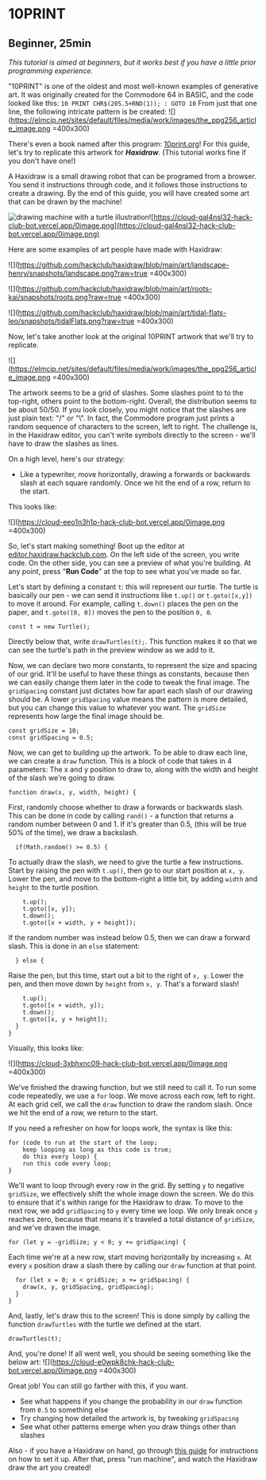 # 10PRINT
## Beginner, 25min

*This tutorial is aimed at beginners, but it works best if you have a little prior programming experience.*

"10PRINT" is one of the oldest and most well-known examples of generative art. It was originally created for the Commodore 64 in BASIC, and the code looked like this:
`10 PRINT CHR$(205.5+RND(1)); : GOTO 10`
From just that one line, the following intricate pattern is be created:
![](https://elmcip.net/sites/default/files/media/work/images/the_ppg256_article_image.png =400x300)

There's even a book named after this program: [10print.org](https://10print.org/)! For this guide, let's try to replicate this artwork for ***Haxidraw***. (This tutorial works fine if you don't have one!)

A Haxidraw is a small drawing robot that can be programed from a browser. You send it instructions through code, and it follows those instructions to create a drawing. By the end of this guide, you will have created some art that can be drawn by the machine!

![drawing machine with a turtle illustration](https://haxidraw.hackclub.com/_next/image?url=%2F_next%2Fstatic%2Fmedia%2Fdrawing-machine.726ff526.png&w=3840&q=75)![https://cloud-gal4nsl32-hack-club-bot.vercel.app/0image.png](https://cloud-gal4nsl32-hack-club-bot.vercel.app/0image.png)

Here are some examples of art people have made with Haxidraw:


![](https://github.com/hackclub/haxidraw/blob/main/art/landscape-henry/snapshots/landscape.png?raw=true =400x300)

![](https://github.com/hackclub/haxidraw/blob/main/art/roots-kai/snapshots/roots.png?raw=true =400x300)

![](https://github.com/hackclub/haxidraw/blob/main/art/tidal-flats-leo/snapshots/tidalFlats.png?raw=true =400x300)

Now, let's take another look at the original 10PRINT artwork that we'll try to replicate.

![](https://elmcip.net/sites/default/files/media/work/images/the_ppg256_article_image.png =400x300)

The artwork seems to be a grid of slashes. Some slashes point to to the top-right, others point to the bottom-right. Overall, the distribution seems to be about 50/50. If you look closely, you might notice that the slashes are just plain text: "/" or "\\". In fact, the Commodore program just prints a random sequence of characters to the screen, left to right. The challenge is, in the Haxidraw editor, you can't write symbols directly to the screen - we'll have to draw the slashes as lines.

On a high level, here's our strategy:
- Like a typewriter, move horizontally, drawing a forwards or backwards slash at each square randomly. Once we hit the end of a row, return to the start.

This looks like:

![](https://cloud-eeo1n3h1p-hack-club-bot.vercel.app/0image.png =400x300)

So, let's start making something! Boot up the editor at [editor.haxidraw.hackclub.com](https://editor.haxidraw.hackclub.com/). On the left side of the screen, you write code. On the other side, you can see a preview of what you're building. At any point, press "**Run Code**" at the top to see what you've made so far.

Let's start by defining a constant `t`: this will represent our turtle. The turtle is basically our pen - we can send it instructions like `t.up()` or `t.goto([x,y])` to move it around. For example, calling `t.down()` places the pen on the paper, and `t.goto([0, 0])` moves the pen to the position `0, 0`.
```
const t = new Turtle();
```
Directly below that, write `drawTurtles(t);`. This function makes it so that we can see the turtle's path in the preview window as we add to it.

Now, we can declare two more constants, to represent the size and spacing of our grid. It'll be useful to have these things as constants, because then we can easily change them later in the code to tweak the final image. The `gridSpacing` constant just dictates how far apart each slash of our drawing should be. A lower `gridSpacing` value means the pattern is more detailed, but you can change this value to whatever you want. The `gridSize` represents how large the final image should be.
```
const gridSize = 10;
const gridSpacing = 0.5;
```
Now, we can get to building up the artwork. To be able to draw each line, we can create a `draw` function. This is a block of code that takes in 4 parameters: The x and y position to draw to, along with the width and height of the slash we're going to draw. 
```
function draw(x, y, width, height) {
```
First, randomly choose whether to draw a forwards or backwards slash. This can be done in code by calling `rand()` - a function that returns a random number between 0 and 1. If it's greater than 0.5, (this will be true 50% of the time), we draw a backslash.
```
  if(Math.random() >= 0.5) {
```
To actually draw the slash, we need to give the turtle a few instructions. Start by raising the pen with `t.up()`, then go to our start position at `x, y`. Lower the pen, and move to the bottom-right a little bit, by adding `width` and `height` to the turtle position.
```
    t.up();
    t.goto([x, y]);
    t.down();
    t.goto([x + width, y + height]);    
```
If the random number was instead below 0.5, then we can draw a forward slash. This is done in an `else` statement:
```
  } else {
```
Raise the pen, but this time, start out a bit to the right of `x, y`. Lower the pen, and then move down by `height` from `x, y`. That's a forward slash!
```
    t.up();
    t.goto([x + width, y]);
    t.down();
    t.goto([x, y + height]);
  }
}
```
Visually, this looks like:

![](https://cloud-3xbhxnc09-hack-club-bot.vercel.app/0image.png =400x300)

We've finished the drawing function, but we still need to call it. To run some code repeatedly, we use a `for` loop. We move across each row, left to right. At each grid cell, we call the `draw` function to draw the random slash. Once we hit the end of a row, we return to the start.

If you need a refresher on how for loops work, the syntax is like this:

```
for (code to run at the start of the loop;
	keep looping as long as this code is true;
	do this every loop) {
	run this code every loop;
}
```

We'll want to loop through every row in the grid. By setting `y` to negative `gridSize`, we effectively shift the whole image down the screen. We do this to ensure that it's within range for the Haxidraw to draw. To move to the next row, we add `gridSpacing` to `y` every time we loop. We only break once `y` reaches zero, because that means it's traveled a total distance of `gridSize`, and we've drawn the image.
```
for (let y = -gridSize; y < 0; y += gridSpacing) {
```
Each time we're at a new row, start moving horizontally by increasing `x`. At every `x` position draw a slash there by calling our `draw` function at that point.
```
  for (let x = 0; x < gridSize; x += gridSpacing) {
    draw(x, y, gridSpacing, gridSpacing);    
  }
}
```
And, lastly, let's draw this to the screen! This is done simply by calling the function `drawTurtles` with the turtle we defined at the start.

`drawTurtles(t);`

And, you're done! If all went well, you should be seeing something like the below art:
![](https://cloud-e0wpk8chk-hack-club-bot.vercel.app/0image.png =400x300)

Great job! You can still go farther with this, if you want. 
- See what happens if you change the probability in our `draw` function from `0.5` to something else
- Try changing how detailed the artwork is, by tweaking `gridSpacing`
- See what other patterns emerge when you draw things other than slashes
 
Also - if you have a Haxidraw on hand, go through [this guide](https://haxidraw.hackclub.com/) for instructions on how to set it up. After that, press "run machine", and watch the Haxidraw draw the art you created!
